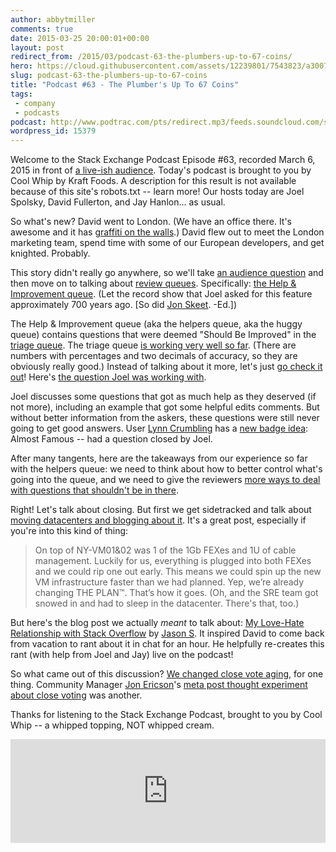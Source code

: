 ```yaml
---
author: abbytmiller
comments: true
date: 2015-03-25 20:00:01+00:00
layout: post
redirect_from: /2015/03/podcast-63-the-plumbers-up-to-67-coins/
hero: https://cloud.githubusercontent.com/assets/12239801/7543823/a30079b2-f595-11e4-8463-c9f25dcfda81.jpg
slug: podcast-63-the-plumbers-up-to-67-coins
title: "Podcast #63 - The Plumber's Up To 67 Coins"
tags:
 - company
 - podcasts
podcast: http://www.podtrac.com/pts/redirect.mp3/feeds.soundcloud.com/stream/197512699-stack-exchange-stack-exchange-podcast-63-the-plumbers-up-to-67-coins.mp3
wordpress_id: 15379
---
```


Welcome to the Stack Exchange Podcast Episode #63, recorded March 6, 2015 in front of [a live-ish audience](http://chat.stackexchange.com/transcript/512/2015/3/6). Today's podcast is brought to you by Cool Whip by Kraft Foods. A description for this result is not available because of this site's robots.txt -- learn more! Our hosts today are Joel Spolsky, David Fullerton, and Jay Hanlon... as usual.

So what's new? David went to London. (We have an office there. It's awesome and it has [graffiti on the walls](https://twitter.com/balpha/status/569776309901131776).) David flew out to meet the London marketing team, spend time with some of our European developers, and get knighted. Probably.

This story didn't really go anywhere, so we'll take [an audience question](http://chat.stackexchange.com/transcript/512?m=20410986#20410986) and then move on to talking about [review queues](http://stackoverflow.com/review). Specifically: [the Help & Improvement queue](http://meta.stackoverflow.com/questions/287466/help-improve-the-help-improvement-queue). (Let the record show that Joel asked for this feature approximately 700 years ago. [So did [Jon Skeet](http://meta.stackexchange.com/questions/5052/flagging-a-question-for-improvement-without-voting-to-close). -Ed.])

The Help & Improvement queue (aka the helpers queue, aka the huggy queue) contains questions that were deemed "Should Be Improved" in the [triage queue](http://meta.stackoverflow.com/questions/278380/help-us-test-question-triage). The triage queue [is working very well so far](http://chat.stackexchange.com/transcript/512?m=20411106#20411106). (There are numbers with percentages and two decimals of accuracy, so they are obviously really good.) Instead of talking about it more, let's just [go check it out](http://stackoverflow.com/review/helper)! Here's [the question Joel was working with](http://stackoverflow.com/questions/28801791/how-to-convert-png8-in-graphicsmagick).

Joel discusses some questions that got as much help as they deserved (if not more), including an example that got some helpful edits comments. But without better information from the askers, these questions were still never going to get good answers. User [Lynn Crumbling](http://stackoverflow.com/users/656243/lynn-crumbling) has a [new badge idea](http://chat.stackexchange.com/transcript/512?m=20411567#20411567): Almost Famous -- had a question closed by Joel.

After many tangents, here are the takeaways from our experience so far with the helpers queue: we need to think about how to better control what's going into the queue, and we need to give the reviewers [more ways to deal with questions that shouldn't be in there](http://meta.stackoverflow.com/questions/288385/hiq-very-low-quality-link).

Right! Let's talk about closing. But first we get sidetracked and talk about [moving datacenters and blogging about it](http://blog.serverfault.com/2015/03/05/how-we-upgrade-a-live-data-center/). It's a great post, especially if you're into this kind of thing:
> On top of NY-VM01&02 was 1 of the 1Gb FEXes and 1U of cable management. Luckily for us, everything is plugged into both FEXes and we could rip one out early. This means we could spin up the new VM infrastructure faster than we had planned. Yep, we’re already changing THE PLAN™. That’s how it goes.
(Oh, and the SRE team got snowed in and had to sleep in the datacenter. There's that, too.)

But here's the blog post we actually _meant_ to talk about: [My Love-Hate Relationship with Stack Overflow](http://www.embeddedrelated.com/showarticle/741.php) by [Jason S](http://stackoverflow.com/users/44330/jason-s). It inspired David to come back from vacation to rant about it in chat for an hour. He helpfully re-creates this rant (with help from Joel and Jay) live on the podcast!

So what came out of this discussion? [We changed close vote aging](http://meta.stackexchange.com/q/250223/165581), for one thing. Community Manager [Jon Ericson](http://meta.stackoverflow.com/users/1438/jon-ericson)'s [meta post thought experiment about close voting](http://meta.stackoverflow.com/q/286407/865899) was another.

Thanks for listening to the Stack Exchange Podcast, brought to you by Cool Whip -- a whipped topping, NOT whipped cream.

<iframe width="100%" height="166" scrolling="no" frameborder="no" src="https://w.soundcloud.com/player/?url=https%3A//api.soundcloud.com/tracks/197512699&amp;color=ff5500&amp;auto_play=false&amp;hide_related=false&amp;show_comments=true&amp;show_user=true&amp;show_reposts=false"></iframe>


